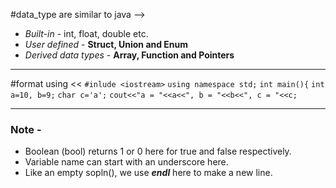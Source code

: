 #data_type are similar to java -->
- *Built-in* - int, float, double etc.
- *User defined* - **Struct, Union and Enum**
- *Derived data types* - **Array, Function and Pointers**
****
#format using <<
`#inlude <iostream>`
`using namespace std;`
`int main(){`
`int a=10, b=9;`
`char c='a';`
`cout<<"a = "<<a<<", b = "<<b<<", c = "<<c;`
****
### Note -
- Boolean (bool) returns 1 or 0 here for true and false respectively.
- Variable name can start with an underscore here.
- Like an empty sopln(), we use ***endl*** here to make a new line.